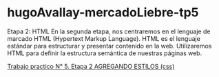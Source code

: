 # hugoAvallay-mercadoLiebre-tp5
Etapa 2: HTML
En la segunda etapa, nos centraremos en el lenguaje de marcado HTML (Hypertext Markup Language). 
HTML es el lenguaje estándar para estructurar y presentar contenido en la web. 
Utilizaremos HTML para definir la estructura semántica de nuestras páginas web. 

[Trabajo practico N° 5. Etapa 2 AGREGANDO ESTILOS (css)](https://github.com/hugoAvallay/hugoAvallay-mercadoLiebre-tp5/tree/styles)


